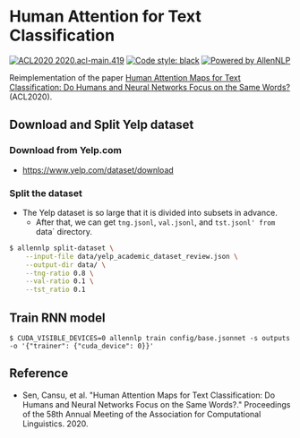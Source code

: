 # Human Attention for Text Classification

<a href="https://www.aclweb.org/anthology/2020.acl-main.419/"><img alt="ACL2020 2020.acl-main.419" src="https://img.shields.io/badge/ACL2020-2020.acl--main.419-red"></a>
<a href="https://github.com/psf/black"><img alt="Code style: black" src="https://img.shields.io/badge/code%20style-black-000000.svg"></a>
<a href="https://github.com/allenai/allennlp"><img alt="Powered by AllenNLP" src="https://img.shields.io/badge/Powered%20by-AllenNLP-blue.svg"></a>

Reimplementation of the paper [Human Attention Maps for Text Classification: Do Humans and Neural Networks Focus on the Same Words?](https://www.aclweb.org/anthology/2020.acl-main.419/) (ACL2020).

## Download and Split Yelp dataset
### Download from Yelp.com
- https://www.yelp.com/dataset/download

### Split the dataset
- The Yelp dataset is so large that it is divided into subsets in advance.
  - After that, we can get `tng.jsonl`, `val.jsonl`, and `tst.jsonl' from `data` directory.

```sh
$ allennlp split-dataset \
    --input-file data/yelp_academic_dataset_review.json \
    --output-dir data/ \
    --tng-ratio 0.8 \
    --val-ratio 0.1 \
    --tst_ratio 0.1
```

## Train RNN model

```shell
$ CUDA_VISIBLE_DEVICES=0 allennlp train config/base.jsonnet -s outputs -o '{"trainer": {"cuda_device": 0}}'
```

## Reference

- Sen, Cansu, et al. "Human Attention Maps for Text Classification: Do Humans and Neural Networks Focus on the Same Words?." Proceedings of the 58th Annual Meeting of the Association for Computational Linguistics. 2020.
